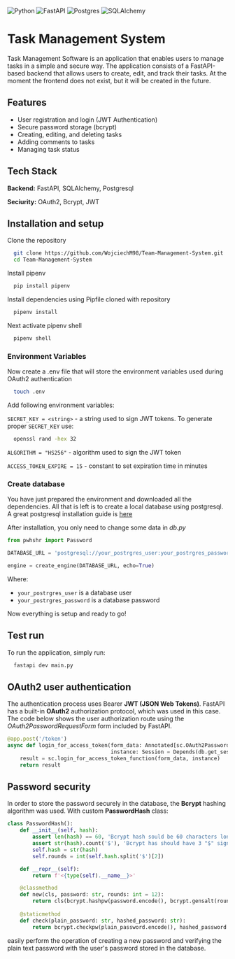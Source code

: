 
![Python](https://img.shields.io/badge/python-3670A0?style=for-the-badge&logo=python&logoColor=ffdd54) ![FastAPI](https://img.shields.io/badge/FastAPI-005571?style=for-the-badge&logo=fastapi) ![Postgres](https://img.shields.io/badge/postgres-%23316192.svg?style=for-the-badge&logo=postgresql&logoColor=white) ![SQLAlchemy](https://img.shields.io/badge/SQLAlchemy-A52A2A?style=for-the-badge&link=https%3A%2F%2Fimg.shields.io%2Fbadge%2FSQLachemy-8A2BE2)



# Task Management System

Task Management Software is an application that enables users to manage tasks in a simple and secure way. The application consists of a FastAPI-based backend that allows users to create, edit, and track their tasks. At the moment the frontend does not exist, but it will be created in the future.




## Features

- User registration and login (JWT Authentication)
- Secure password storage (bcrypt)
- Creating, editing, and deleting tasks
- Adding comments to tasks
- Managing task status




## Tech Stack

**Backend:** FastAPI, SQLAlchemy, Postgresql

**Seciurity:** OAuth2, Bcrypt, JWT



## Installation and setup

Clone the repository

```bash
  git clone https://github.com/WojciechM98/Team-Management-System.git
  cd Team-Management-System
```

Install pipenv

```bash
  pip install pipenv
```

Install dependencies using Pipfile cloned with repository

```bash
  pipenv install
```

Next activate pipenv shell

```bash
  pipenv shell
```

### Environment Variables

Now create a .env file that will store the environment variables used during OAuth2 authentication

```bash
  touch .env
```

Add following environment variables:

`SECRET_KEY = <string>` - a string used to sign JWT tokens. To generate proper `SECRET_KEY` use:
```bash
  openssl rand -hex 32
```

`ALGORITHM = "HS256"` - algorithm used to sign the JWT token

`ACCESS_TOKEN_EXPIRE = 15` - constant to set expiration time in minutes

### Create database

You have just prepared the environment and downloaded all the dependencies. All that is left is to create a local database using postgresql. A great postgresql installation guide is [here](https://www.w3schools.com/postgresql/postgresql_install.php)


After installation, you only need to change some data in *db.py*
```python
from pwhshr import Password

DATABASE_URL = 'postgresql://your_postrgres_user:your_postrgres_password@localhost/postgres'

engine = create_engine(DATABASE_URL, echo=True)
```
Where: 
- `your_postrgres_user` is a database user
- `your_postrgres_password` is a database password

Now everything is setup and ready to go!
## Test run

To run the application, simply run:

```bash
  fastapi dev main.py
```
## OAuth2 user authentication
The authentication process uses Bearer **JWT (JSON Web Tokens)**. FastAPI has a built-in **OAuth2** authorization protocol, which was used in this case.
The code below shows the user authorization route using the *OAuth2PasswordRequestForm* form included by FastAPI.
```python
@app.post('/token')
async def login_for_access_token(form_data: Annotated[sc.OAuth2PasswordRequestForm, Depends()],
                                 instance: Session = Depends(db.get_session)) -> sc.Token:
    result = sc.login_for_access_token_function(form_data, instance)
    return result
```
## Password security
In order to store the password securely in the database, the **Bcrypt** hashing algorithm was used.
With custom **PasswordHash** class:
```python
class PasswordHash():
    def __init__(self, hash):
        assert len(hash) == 60, 'Bcrypt hash sould be 60 characters long.'
        assert str(hash).count('$'), 'Bcrypt has should have 3 "$" signs'
        self.hash = str(hash)
        self.rounds = int(self.hash.split('$')[2])

    def __repr__(self):
        return f'<{type(self).__name__}>'

    @classmethod
    def new(cls, password: str, rounds: int = 12):
        return cls(bcrypt.hashpw(password.encode(), bcrypt.gensalt(rounds)).decode())
    
    @staticmethod
    def check(plain_password: str, hashed_password: str):
        return bcrypt.checkpw(plain_password.encode(), hashed_password.encode())
```
easily perform the operation of creating a new password and verifying the plain text password with the user's password stored in the database.
